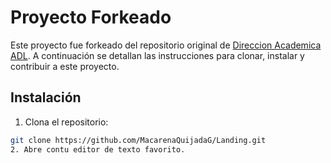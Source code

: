 # Proyecto Forkeado

Este proyecto fue forkeado del repositorio original de [Direccion Academica ADL](https://github.com/DireccionAcademicaADL/Landing). A continuación se detallan las instrucciones para clonar, instalar y contribuir a este proyecto.

## Instalación

1. Clona el repositorio:

```bash
git clone https://github.com/MacarenaQuijadaG/Landing.git
2. Abre contu editor de texto favorito.
